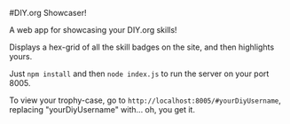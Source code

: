 #DIY.org Showcaser!

A web app for showcasing your DIY.org skills!

Displays a hex-grid of all the skill badges on the site, and then highlights yours.

Just `npm install` and then `node index.js` to run the server on your port 8005.

To view your trophy-case, go to `http://localhost:8005/#yourDiyUsername`, replacing "yourDiyUsername" with... oh, you get it.